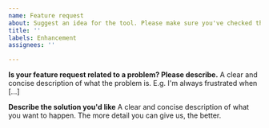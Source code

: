 ```yaml
---
name: Feature request
about: Suggest an idea for the tool. Please make sure you've checked the Issue list and Wiki before making requests, as requests for anything in the 'cannot/will not add' list will be closed without notice.
title: ''
labels: Enhancement
assignees: ''

---
```


**Is your feature request related to a problem? Please describe.**
A clear and concise description of what the problem is. E.g. I'm always frustrated when [...]

**Describe the solution you'd like**
A clear and concise description of what you want to happen. The more detail you can give us, the better.
